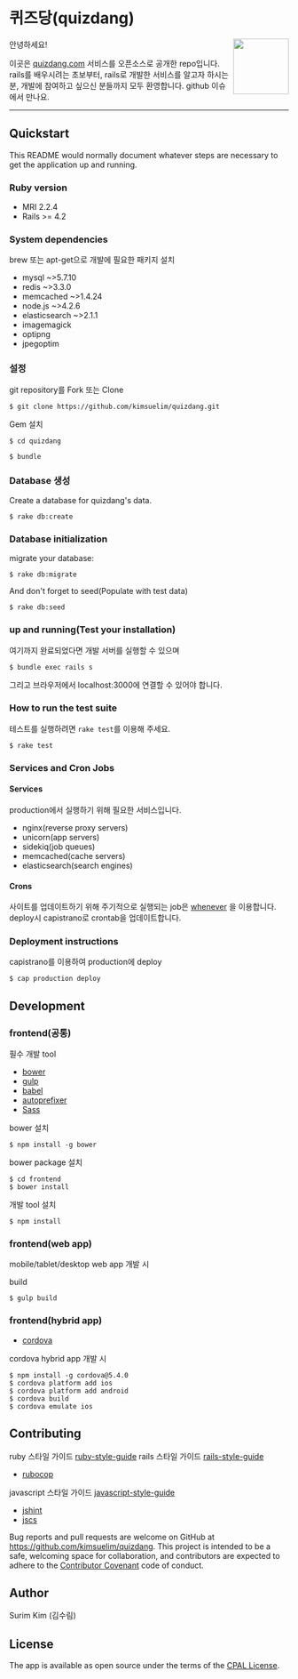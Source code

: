 # 퀴즈당(quizdang)

<img src="https://www.quizdang.com/assets/icon-b3d61be85a1232ad3149d49c55cbf76719984f9ac93ff126b553001f50885cc2.png" width="100" align="right">

안녕하세요!

이곳은 [quizdang.com](https://www.quizdang.com) 서비스를 오픈소스로 공개한 repo입니다. 
rails를 배우시려는 초보부터, rails로 개발한 서비스를 알고자 하시는 분, 개발에 참여하고 싶으신 분들까지 모두 환영합니다.
github 이슈에서 만나요.

---

## Quickstart

This README would normally document whatever steps are necessary to get the application up and running.

### Ruby version

* MRI 2.2.4
* Rails >= 4.2

### System dependencies

brew 또는 apt-get으로 개발에 필요한 패키지 설치

* mysql ~>5.7.10
* redis ~>3.3.0
* memcached ~>1.4.24
* node.js ~>4.2.6
* elasticsearch ~>2.1.1
* imagemagick
* optipng
* jpegoptim

### 설정
git repository를 Fork 또는 Clone

    $ git clone https://github.com/kimsuelim/quizdang.git

Gem 설치

    $ cd quizdang

    $ bundle

### Database 생성
Create a database for quizdang's data.

    $ rake db:create

### Database initialization

migrate your database:

    $ rake db:migrate

And don't forget to seed(Populate with test data)

    $ rake db:seed

### up and running(Test your installation)
여기까지 완료되었다면 개발 서버를 실행할 수 있으며

    $ bundle exec rails s 

그리고 브라우저에서 localhost:3000에 연결할 수 있어야 합니다.

### How to run the test suite
테스트를 실행하려면 `rake test`를 이용해 주세요.

    $ rake test

### Services and Cron Jobs
#### Services
production에서 실행하기 위해 필요한 서비스입니다.

* nginx(reverse proxy servers)
* unicorn(app servers)
* sidekiq(job queues)
* memcached(cache servers)
* elasticsearch(search engines)

#### Crons
사이트를 업데이트하기 위해 주기적으로 실행되는 job은 [whenever](https://github.com/javan/whenever)
을 이용합니다. deploy시 capistrano로 crontab을 업데이트합니다.

### Deployment instructions
capistrano를 이용하여 production에 deploy

    $ cap production deploy

## Development

### frontend(공통)
필수 개발 tool

* [bower](http://bower.io)
* [gulp](https://github.com/gulpjs/gulp)
* [babel](https://github.com/babel/babel)
* [autoprefixer](https://github.com/postcss/autoprefixer)
* [Sass](http://sass-lang.com)

bower 설치

    $ npm install -g bower

bower package 설치

    $ cd frontend
    $ bower install

개발 tool 설치

    $ npm install

### frontend(web app)
mobile/tablet/desktop web app 개발 시

build

    $ gulp build

### frontend(hybrid app)
* [cordova](https://cordova.apache.org)

cordova hybrid app 개발 시

    $ npm install -g cordova@5.4.0
    $ cordova platform add ios
    $ cordova platform add android
    $ cordova build
    $ cordova emulate ios

## Contributing
ruby 스타일 가이드 [ruby-style-guide](https://github.com/bbatsov/ruby-style-guide)
rails 스타일 가이드 [rails-style-guide](https://github.com/bbatsov/rails-style-guide)

* [rubocop](https://github.com/bbatsov/rubocop)

javascript 스타일 가이드 [javascript-style-guide](https://github.com/airbnb/javascript)

* [jshint](https://github.com/jshint/jshint)
* [jscs](https://github.com/jscs-dev/node-jscs)

Bug reports and pull requests are welcome on GitHub at https://github.com/kimsuelim/quizdang. This project is intended to be a safe, welcoming space for collaboration, and contributors are expected to adhere to the [Contributor Covenant](http://contributor-covenant.org) code of conduct.

## Author

Surim Kim (김수림)

## License

The app is available as open source under the terms of the [CPAL License](http://opensource.org/licenses/CPAL-1.0).
